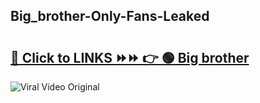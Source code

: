 
 ## Big_brother-Only-Fans-Leaked

# <h2><a href="https://clipsfans.com/Big_brother&ref=git">🔗 Click to LINKS ⏩⏩ 👉 🟢 Big brother </a></h2>

<a href="https://clipsfans.com/Big_brother&ref=git" rel="nofollow" data-target="animated-image.originalLink"><img src="https://i.ibb.co.com/xMMVF88/686577567.gif" alt="Viral Video Original" style="max-width: 100%; display: inline-block;" data-target="animated-image.originalImage"></a>
